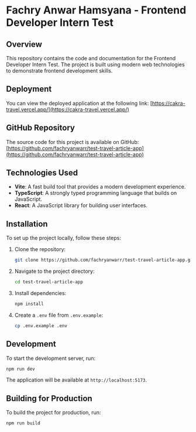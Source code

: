 # Fachry Anwar Hamsyana - Frontend Developer Intern Test

## Overview
This repository contains the code and documentation for the Frontend Developer Intern Test. The project is built using modern web technologies to demonstrate frontend development skills.

## Deployment
You can view the deployed application at the following link:
[https://cakra-travel.vercel.app/](https://cakra-travel.vercel.app/)

## GitHub Repository
The source code for this project is available on GitHub:
[https://github.com/fachryanwarr/test-travel-article-app](https://github.com/fachryanwarr/test-travel-article-app)

## Technologies Used
- **Vite**: A fast build tool that provides a modern development experience.
- **TypeScript**: A strongly typed programming language that builds on JavaScript.
- **React**: A JavaScript library for building user interfaces.

## Installation

To set up the project locally, follow these steps:

1. Clone the repository:
   ```bash
   git clone https://github.com/fachryanwarr/test-travel-article-app.git
   ```

2. Navigate to the project directory:
   ```bash
   cd test-travel-article-app
   ```

3. Install dependencies:
   ```bash
   npm install
   ```

4. Create a `.env` file from `.env.example`:
   ```bash
   cp .env.example .env
   ```

## Development

To start the development server, run:
```bash
npm run dev
```

The application will be available at `http://localhost:5173`.

## Building for Production

To build the project for production, run:
```bash
npm run build
```